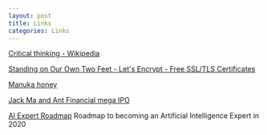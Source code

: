 ```yaml
---
layout: post
title: Links
categories: Links
---
```


[Critical thinking - Wikipedia](https://en.wikipedia.org/wiki/Critical_thinking)

[Standing on Our Own Two Feet - Let's Encrypt - Free SSL/TLS Certificates](https://letsencrypt.org/2020/11/06/own-two-feet.html)

[Manuka honey](https://www.afar.com/magazine/the-wild-story-of-manuka-the-worlds-most-coveted-honey)

[Jack Ma and Ant Financial mega IPO ](https://www.reuters.com/article/ant-group-ipo-suspension-regulators/how-billionaire-jack-ma-fell-to-earth-and-took-ants-mega-ipo-with-him-idUSKBN27L2GX)

[AI Expert Roadmap](https://i.am.ai/roadmap) Roadmap to becoming an Artificial Intelligence Expert in 2020
